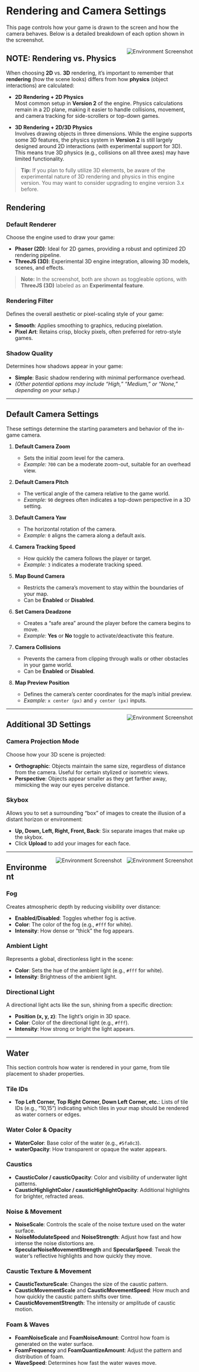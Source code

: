 # Rendering and Camera Settings

This page controls how your game is drawn to the screen and how the camera behaves. Below is a detailed breakdown of each option shown in the screenshot.
<div style="float: right; margin: 0 0 1em 1em;">
  <img 
    src="Imgs/config3.PNG"
    alt="Environment Screenshot"
    title="Environment Screenshot"
    style="width: auto; height: auto;" />
</div>


## NOTE: Rendering vs. Physics

When choosing **2D** vs. **3D** rendering, it’s important to remember that **rendering** (how the scene looks) differs from how **physics** (object interactions) are calculated:

- **2D Rendering + 2D Physics**  
  Most common setup in **Version 2** of the engine. Physics calculations remain in a 2D plane, making it easier to handle collisions, movement, and camera tracking for side-scrollers or top-down games.

- **3D Rendering + 2D/3D Physics**  
  Involves drawing objects in three dimensions. While the engine supports some 3D features, the physics system in **Version 2** is still largely designed around 2D interactions (with experimental support for 3D). This means true 3D physics (e.g., collisions on all three axes) may have limited functionality.

> **Tip:** If you plan to fully utilize 3D elements, be aware of the experimental nature of 3D rendering and physics in this engine version. You may want to consider upgrading to engine version 3.x before.


## Rendering

### Default Renderer
Choose the engine used to draw your game:
- **Phaser (2D)**: Ideal for 2D games, providing a robust and optimized 2D rendering pipeline.
- **ThreeJS (3D)**: Experimental 3D engine integration, allowing 3D models, scenes, and effects.

> **Note:** In the screenshot, both are shown as toggleable options, with **ThreeJS (3D)** labeled as an **Experimental feature**.

### Rendering Filter
Defines the overall aesthetic or pixel-scaling style of your game:
- **Smooth**: Applies smoothing to graphics, reducing pixelation.
- **Pixel Art**: Retains crisp, blocky pixels, often preferred for retro-style games.

### Shadow Quality
Determines how shadows appear in your game:
- **Simple**: Basic shadow rendering with minimal performance overhead.
- *(Other potential options may include “High,” “Medium,” or “None,” depending on your setup.)*

---

## Default Camera Settings

These settings determine the starting parameters and behavior of the in-game camera.

1. **Default Camera Zoom**  
   - Sets the initial zoom level for the camera.  
   - *Example:* `700` can be a moderate zoom-out, suitable for an overhead view.

2. **Default Camera Pitch**  
   - The vertical angle of the camera relative to the game world.  
   - *Example:* `90` degrees often indicates a top-down perspective in a 3D setting.

3. **Default Camera Yaw**  
   - The horizontal rotation of the camera.  
   - *Example:* `0` aligns the camera along a default axis.

4. **Camera Tracking Speed**  
   - How quickly the camera follows the player or target.  
   - *Example:* `3` indicates a moderate tracking speed.

5. **Map Bound Camera**  
   - Restricts the camera’s movement to stay within the boundaries of your map.  
   - Can be **Enabled** or **Disabled**.

6. **Set Camera Deadzone**  
   - Creates a “safe area” around the player before the camera begins to move.  
   - *Example:* **Yes** or **No** toggle to activate/deactivate this feature.

7. **Camera Collisions**  
   - Prevents the camera from clipping through walls or other obstacles in your game world.  
   - Can be **Enabled** or **Disabled**.

8. **Map Preview Position**  
   - Defines the camera’s center coordinates for the map’s initial preview.  
   - *Example:* `x center (px)` and `y center (px)` inputs.

---

<div style="float: right; margin: 0 0 1em 1em;">
  <img 
    src="Imgs/config33.PNG"
    alt="Environment Screenshot"
    title="Environment Screenshot"
    style="width: auto; height: auto;" />
</div>






## Additional 3D Settings

### Camera Projection Mode
Choose how your 3D scene is projected:
- **Orthographic**: Objects maintain the same size, regardless of distance from the camera. Useful for certain stylized or isometric views.  
- **Perspective**: Objects appear smaller as they get farther away, mimicking the way our eyes perceive distance.

### Skybox
Allows you to set a surrounding “box” of images to create the illusion of a distant horizon or environment:
- **Up, Down, Left, Right, Front, Back**: Six separate images that make up the skybox.  
- Click **Upload** to add your images for each face.

---
<div style="float: right; margin: 0 0 1em 1em;">
  <img 
    src="Imgs/config333.PNG"
    alt="Environment Screenshot"
    title="Environment Screenshot"
    style="width: auto; height: auto;" />
</div>

<div style="float: right; margin: 0 0 1em 1em;">
  <img 
    src="Imgs/config3333.PNG"
    alt="Environment Screenshot"
    title="Environment Screenshot"
    style="width: auto; height: auto;" />
</div>

## Environment

### Fog
Creates atmospheric depth by reducing visibility over distance:
- **Enabled/Disabled**: Toggles whether fog is active.
- **Color**: The color of the fog (e.g., `#fff` for white).
- **Intensity**: How dense or “thick” the fog appears.

### Ambient Light
Represents a global, directionless light in the scene:
- **Color**: Sets the hue of the ambient light (e.g., `#fff` for white).
- **Intensity**: Brightness of the ambient light.

### Directional Light
A directional light acts like the sun, shining from a specific direction:
- **Position (x, y, z)**: The light’s origin in 3D space.
- **Color**: Color of the directional light (e.g., `#fff`).
- **Intensity**: How strong or bright the light appears.

---


## Water

This section controls how water is rendered in your game, from tile placement to shader properties.

### Tile IDs
- **Top Left Corner, Top Right Corner, Down Left Corner, etc.**: Lists of tile IDs (e.g., “10,15”) indicating which tiles in your map should be rendered as water corners or edges.

### Water Color & Opacity
- **WaterColor**: Base color of the water (e.g., `#5fa0c3`).
- **waterOpacity**: How transparent or opaque the water appears.

### Caustics
- **CausticColor / causticOpacity**: Color and visibility of underwater light patterns.  
- **CausticHighlightColor / causticHighlightOpacity**: Additional highlights for brighter, refracted areas.

### Noise & Movement
- **NoiseScale**: Controls the scale of the noise texture used on the water surface.  
- **NoiseModulateSpeed** and **NoiseStrength**: Adjust how fast and how intense the noise distortions are.  
- **SpecularNoiseMovementStrength** and **SpecularSpeed**: Tweak the water’s reflective highlights and how quickly they move.

### Caustic Texture & Movement
- **CausticTextureScale**: Changes the size of the caustic pattern.  
- **CausticMovementScale** and **CausticMovementSpeed**: How much and how quickly the caustic pattern shifts over time.  
- **CausticMovementStrength**: The intensity or amplitude of caustic motion.

### Foam & Waves
- **FoamNoiseScale** and **FoamNoiseAmount**: Control how foam is generated on the water surface.  
- **FoamFrequency** and **FoamQuantizeAmount**: Adjust the pattern and distribution of foam.  
- **WaveSpeed**: Determines how fast the water waves move.
